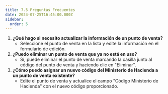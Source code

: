 ```yaml
---
title: 7.5 Preguntas Frecuentes
date: 2024-07-25T16:45:00.000Z
sidebar:
  order: 5
---
```



1. **¿Qué hago si necesito actualizar la información de un punto de venta?**
    - Seleccione el punto de venta en la lista y edite la información en el formulario de edición.
2. **¿Puedo eliminar un punto de venta que ya no está en uso?**
    - Sí, puede eliminar el punto de venta marcando la casilla junto al código del punto de venta y haciendo clic en "Eliminar".
3. **¿Cómo puedo asignar un nuevo código del Ministerio de Hacienda a un punto de venta existente?**
    - Edite el punto de venta y actualice el campo "Código Ministerio de Hacienda" con el nuevo código proporcionado.
